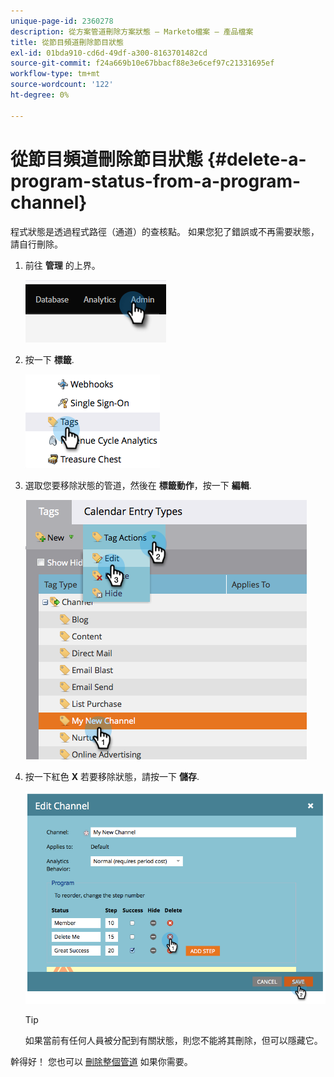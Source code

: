 ```yaml
---
unique-page-id: 2360278
description: 從方案管道刪除方案狀態 — Marketo檔案 — 產品檔案
title: 從節目頻道刪除節目狀態
exl-id: 01bda910-cd6d-49df-a300-8163701482cd
source-git-commit: f24a669b10e67bbacf88e3e6cef97c21331695ef
workflow-type: tm+mt
source-wordcount: '122'
ht-degree: 0%

---
```


# 從節目頻道刪除節目狀態 {#delete-a-program-status-from-a-program-channel}

程式狀態是透過程式路徑（通道）的查核點。 如果您犯了錯誤或不再需要狀態，請自行刪除。

1. 前往 **管理** 的上界。

   ![](assets/delete-a-program-status-from-a-program-channel-1.png)

1. 按一下 **標籤**.

   ![](assets/delete-a-program-status-from-a-program-channel-2.png)

1. 選取您要移除狀態的管道，然後在 **標籤動作**，按一下 **編輯**.

   ![](assets/delete-a-program-status-from-a-program-channel-3.png)

1. 按一下紅色 **X** 若要移除狀態，請按一下 **儲存**.

   ![](assets/delete-a-program-status-from-a-program-channel-4.png)

   >[!TIP]
   >
   >如果當前有任何人員被分配到有關狀態，則您不能將其刪除，但可以隱藏它。

幹得好！ 您也可以 [刪除整個管道](/help/marketo/product-docs/administration/tags/delete-a-program-channel.md) 如果你需要。
